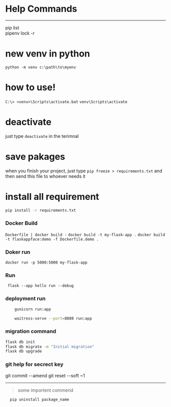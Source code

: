 # Help Commands  

  ---
pip list  
pipenv lock -r

# new venv in python

`python -m venv c:\path\to\myenv`

# how to use!

`C:\> <venv>\Scripts\activate.bat`
`venv\Scripts\activate`

# deactivate
just type `deactivate` in the terimnal

# save pakages
when you finish your project, just type
`pip freeze > requirements.txt`
and then send this file to whoever needs it

# install all requirement
```sh
pip install -r requirements.txt

```
### Docker Build
`Dockerfile | docker build -`
`docker build -t my-flask-app .`
`docker build -t flaskappface:demo -f Dockerfile.demo .`

### Doker run 
`docker run -p 5000:5000 my-flask-app`

### Run 
` flask --app hello run --debug`
### deployment run 
```sh
    gunicorn run:app
```
```sh
    waitress-serve --port=8080 run:app
```
### migration command
```sh
flask db init
flask db migrate -m "Initial migration"
flask db upgrade
```
### git help for secrect key 
git commit --amend
git reset --soft <comit hash>~1

----
> some importent commend
```sh
  pip uninstall package_name

```